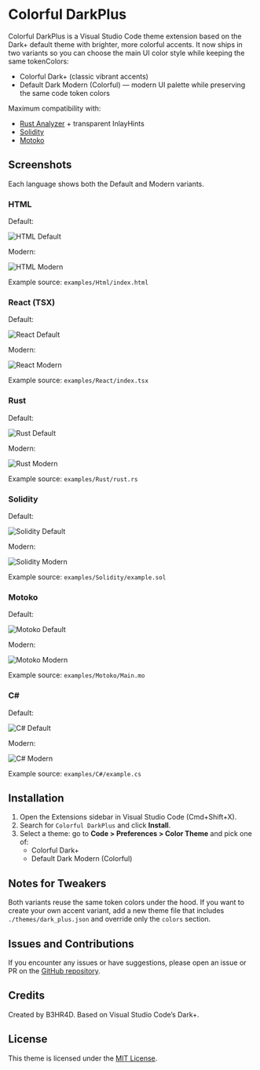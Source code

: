 # Colorful DarkPlus

Colorful DarkPlus is a Visual Studio Code theme extension based on the Dark+ default theme with brighter, more colorful accents. It now ships in two variants so you can choose the main UI color style while keeping the same tokenColors:

- Colorful Dark+ (classic vibrant accents)
- Default Dark Modern (Colorful) — modern UI palette while preserving the same code token colors

Maximum compatibility with:

- [Rust Analyzer](https://marketplace.visualstudio.com/items?itemName=rust-lang.rust-analyzer) + transparent InlayHints
- [Solidity](https://marketplace.visualstudio.com/items?itemName=JuanBlanco.solidity)
- [Motoko](https://marketplace.visualstudio.com/items?itemName=dfinity-foundation.vscode-motoko)

## Screenshots

Each language shows both the Default and Modern variants.

### HTML

Default:

![HTML Default](./examples/Html/default.png)

Modern:

![HTML Modern](./examples/Html/modern.png)

Example source: `examples/Html/index.html`

### React (TSX)

Default:

![React Default](./examples/React/default.png)

Modern:

![React Modern](./examples/React/modern.png)

Example source: `examples/React/index.tsx`

### Rust

Default:

![Rust Default](./examples/Rust/default.png)

Modern:

![Rust Modern](./examples/Rust/modern.png)

Example source: `examples/Rust/rust.rs`

### Solidity

Default:

![Solidity Default](./examples/Solidity/default.png)

Modern:

![Solidity Modern](./examples/Solidity/modern.png)

Example source: `examples/Solidity/example.sol`

### Motoko

Default:

![Motoko Default](./examples/Motoko/default.png)

Modern:

![Motoko Modern](./examples/Motoko/modern.png)

Example source: `examples/Motoko/Main.mo`

### C#

Default:

![C# Default](./examples/C%23/default.png)

Modern:

![C# Modern](./examples/C%23/modern.png)

Example source: `examples/C#/example.cs`

## Installation

1. Open the Extensions sidebar in Visual Studio Code (Cmd+Shift+X).
2. Search for `Colorful DarkPlus` and click **Install**.
3. Select a theme: go to **Code > Preferences > Color Theme** and pick one of:
   - Colorful Dark+
   - Default Dark Modern (Colorful)

## Notes for Tweakers

Both variants reuse the same token colors under the hood. If you want to create your own accent variant, add a new theme file that includes `./themes/dark_plus.json` and override only the `colors` section.

## Issues and Contributions

If you encounter any issues or have suggestions, please open an issue or PR on the [GitHub repository](https://github.com/b3hr4d/Colorful-VSCode-DarkPlus).

## Credits

Created by B3HR4D. Based on Visual Studio Code’s Dark+.

## License

This theme is licensed under the [MIT License](https://opensource.org/licenses/MIT).
